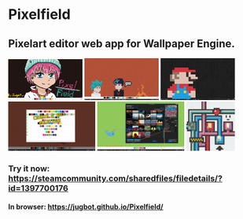 # Pixelfield
## Pixelart editor web app for Wallpaper Engine.

<img src="images/main.png" width="30%"></img> <img src="images/ex.png" width="30%"></img> <img src="images/size.png" width="30%"></img> <img src="images/palettes.png" width="35.1286764706%"></img> <img src="images/settings.png" width="35.1286764706%"></img> <img src="images/style.png" width="19.7426470588%"></img> 

### Try it now: https://steamcommunity.com/sharedfiles/filedetails/?id=1397700176
#### In browser: https://jugbot.github.io/Pixelfield/

